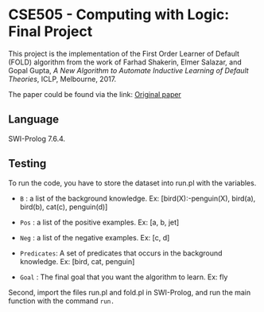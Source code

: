# CSE505 - Computing with Logic: Final Project

This project is the implementation of the First Order Learner of Default (FOLD) algorithm from the work of Farhad Shakerin, Elmer Salazar, and Gopal Gupta, _A New Algorithm to Automate Inductive Learning of Default Theories_, ICLP, Melbourne, 2017. 

The paper could be found via the link: <a href="https://arxiv.org/abs/1707.02693">Original paper</a>

## Language
SWI-Prolog 7.6.4.

## Testing

To run the code, you have to store the dataset into run.pl with the variables.
* ```B``` : a list of the background knowledge.
    Ex: [bird(X):-penguin(X), bird(a), bird(b), cat(c), penguin(d)]
    
* ```Pos``` : a list of the positive examples.
    Ex: [a, b, jet]
    
* ```Neg``` : a list of the negative examples.
    Ex: [c, d]
    
* ```Predicates```: A set of predicates that occurs in the background knowledge.
    Ex: [bird, cat, penguin]
    
* ```Goal``` : The final goal that you want the algorithm to learn.
    Ex: fly

Second, import the files run.pl and fold.pl in SWI-Prolog, and run the main function with the command ```run.```

